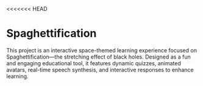 <<<<<<< HEAD
# Spaghettification
This project is an interactive space-themed learning experience focused on Spaghettification—the stretching effect of black holes. Designed as a fun and engaging educational tool, it features dynamic quizzes, animated avatars, real-time speech synthesis, and interactive responses to enhance learning.


